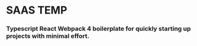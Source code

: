 # SAAS TEMP
### Typescript React Webpack 4 boilerplate for quickly starting up projects with minimal effort.
